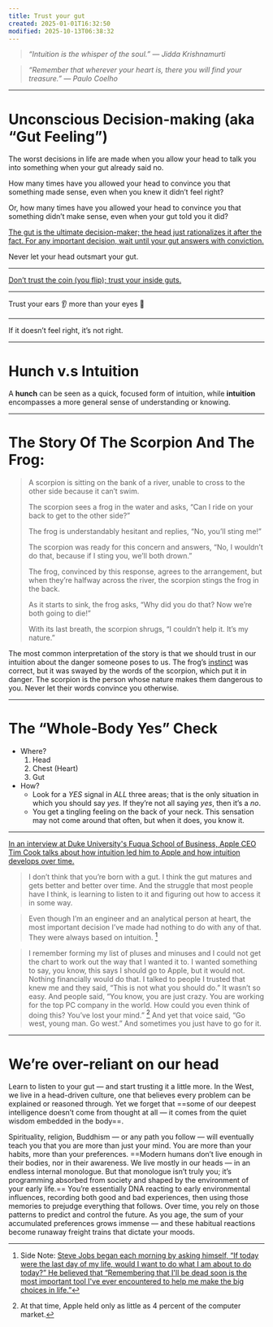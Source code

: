 ```yaml
---
title: Trust your gut
created: 2025-01-01T16:32:50
modified: 2025-10-13T06:38:32
---
```


> _“Intuition is the whisper of the soul.” — Jidda Krishnamurti_

> _“Remember that wherever your heart is, there you will find your treasure.” — Paulo Coelho_

---

# Unconscious Decision-making (aka “Gut Feeling”)

The worst decisions in life are made when you allow your head to talk you into something when your gut already said no.

How many times have you allowed your head to convince you that something made sense, even when you knew it didn’t feel right?

Or, how many times have you allowed your head to convince you that something didn’t make sense, even when your gut told you it did?

[The gut is the ultimate decision-maker; the head just rationalizes it after the fact. For any important decision, wait until your gut answers with conviction.](https://www.youtube.com/watch?v=KyfUysrNaco&t=5443s)

Never let your head outsmart your gut.

---

[Don’t trust the coin (you flip); trust your inside guts.](https://mariandrew.substack.com/p/100-things-i-know)

---

Trust your ears 👂 more than your eyes 👀

---

If it doesn’t feel right, it’s not right.

---

# Hunch v.s Intuition

A **hunch** can be seen as a quick, focused form of intuition, while **intuition** encompasses a more general sense of understanding or knowing.

---

# The Story Of The Scorpion And The Frog:

> A scorpion is sitting on the bank of a river, unable to cross to the other side because it can’t swim.
>
> The scorpion sees a frog in the water and asks, “Can I ride on your back to get to the other side?”
>
> The frog is understandably hesitant and replies, “No, you’ll sting me!”
>
> The scorpion was ready for this concern and answers, “No, I wouldn’t do that, because if I sting you, we’ll both drown.”
>
> The frog, convinced by this response, agrees to the arrangement, but when they’re halfway across the river, the scorpion stings the frog in the back.
>
> As it starts to sink, the frog asks, “Why did you do that? Now we’re both going to die!”
>
> With its last breath, the scorpion shrugs, “I couldn’t help it. It’s my nature.”

The most common interpretation of the story is that we should trust in our intuition about the danger someone poses to us. The frog’s [instinct](Judgement.md) was correct, but it was swayed by the words of the scorpion, which put it in danger. The scorpion is the person whose nature makes them dangerous to you. Never let their words convince you otherwise.

---

# The “Whole-Body Yes” Check

* Where?
	1. Head
	2. Chest (Heart)
	3. Gut
* How?
	* Look for a _YES_ signal in _ALL_ three areas; that is the only situation in which you should say _yes_. If they’re not all saying _yes_, then it’s a _no_.
	* You get a tingling feeling on the back of your neck. This sensation may not come around that often, but when it does, you know it.

---

[In an interview at Duke University's Fuqua School of Business, Apple CEO Tim Cook talks about how intuition led him to Apple and how intuition develops over time.](https://www.youtube.com/watch?v=c6X9-br--jM)

> I don’t think that you’re born with a gut. I think the gut matures and gets better and better over time. And the struggle that most people have I think, is learning to listen to it and figuring out how to access it in some way.

> Even though I’m an engineer and an analytical person at heart, the most important decision I’ve made had nothing to do with any of that. They were always based on intuition. [^1]

> I remember forming my list of pluses and minuses and I could not get the chart to work out the way that I wanted it to. I wanted something to say, you know, this says I should go to Apple, but it would not. Nothing financially would do that. I talked to people I trusted that knew me and they said, “This is not what you should do.” It wasn’t so easy. And people said, “You know, you are just crazy. You are working for the top PC company in the world. How could you even think of doing this? You’ve lost your mind.” [^2] And yet that voice said, “Go west, young man. Go west.” And sometimes you just have to go for it.

---

# We’re over-reliant on our head

Learn to listen to your gut — and start trusting it a little more. In the West, we live in a head-driven culture, one that believes every problem can be explained or reasoned through. Yet we forget that ==some of our deepest intelligence doesn’t come from thought at all — it comes from the quiet wisdom embedded in the body==.

Spirituality, religion, Buddhism — or any path you follow — will eventually teach you that you are more than just your mind. You are more than your habits, more than your preferences. ==Modern humans don’t live enough in their bodies, nor in their awareness. We live mostly in our heads — in an endless internal monologue. But that monologue isn’t truly you; it’s programming absorbed from society and shaped by the environment of your early life.== You’re essentially DNA reacting to early environmental influences, recording both good and bad experiences, then using those memories to prejudge everything that follows. Over time, you rely on those patterns to predict and control the future. As you age, the sum of your accumulated preferences grows immense — and these habitual reactions become runaway freight trains that dictate your moods.

[^1]: Side Note: [Steve Jobs began each morning by asking himself, “If today were the last day of my life, would I want to do what I am about to do today?” He believed that “Remembering that I'll be dead soon is the most important tool I've ever encountered to help me make the big choices in life.”](death.md)
[^2]: At that time, Apple held only as little as 4 percent of the computer market.
